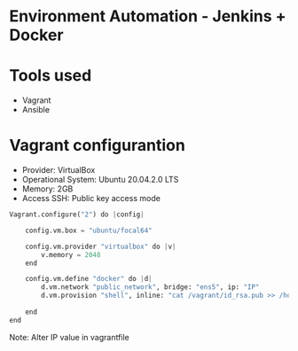 # Environment Automation - Jenkins + Docker

# Tools used
  - Vagrant
  - Ansible

# Vagrant configurantion
- Provider: VirtualBox
- Operational System: Ubuntu 20.04.2.0 LTS
- Memory: 2GB
- Access SSH: Public key access mode
```python
Vagrant.configure("2") do |config|

    config.vm.box = "ubuntu/focal64"

    config.vm.provider "virtualbox" do |v|
        v.memory = 2048
    end

    config.vm.define "docker" do |d|
        d.vm.network "public_network", bridge: "ens5", ip: "IP"
        d.vm.provision "shell", inline: "cat /vagrant/id_rsa.pub >> /home/vagrant/.ssh/authorized_keys"
    
    end  
end

```
Note: Alter IP value in vagrantfile




